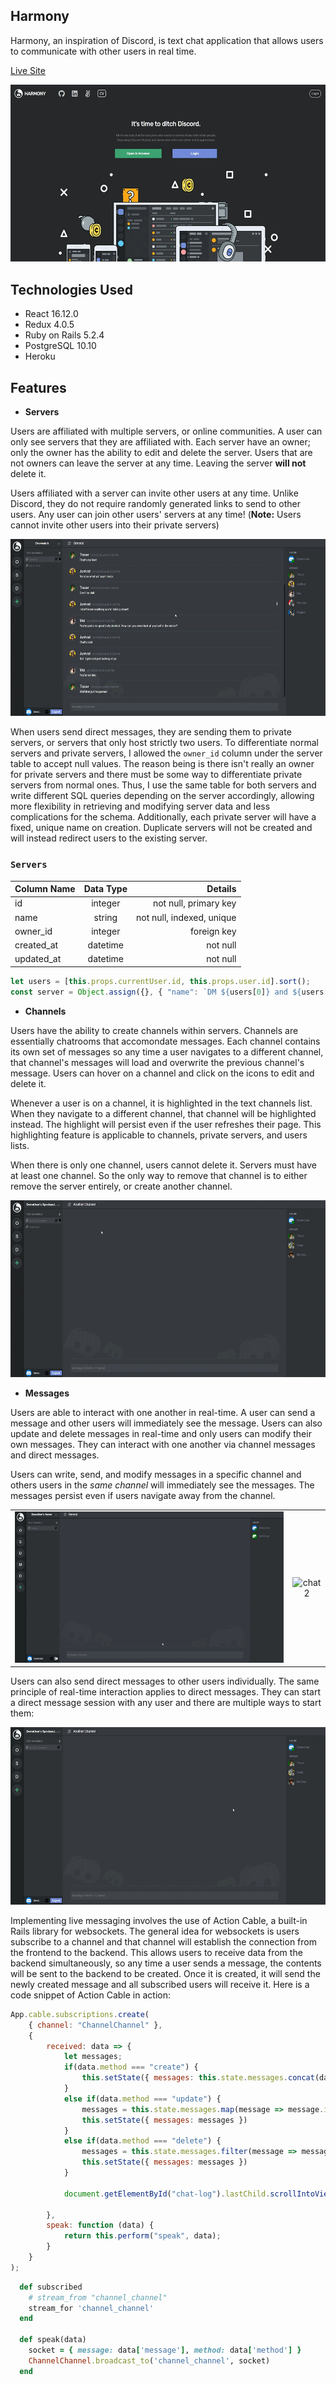 ## Harmony

Harmony, an inspiration of Discord, is text chat application that allows users to communicate with other users in real time.

[Live Site](https://harmony-chat.herokuapp.com)

![gif 1](https://github.com/VoChrisK/Harmony/blob/master/app/assets/images/harmony-gif-1.gif)

## Technologies Used

* React 16.12.0
* Redux 4.0.5
* Ruby on Rails 5.2.4
* PostgreSQL 10.10
* Heroku

## Features

* **Servers**

Users are affiliated with multiple servers, or online communities. A user can only see servers that they are affiliated with. Each server have an owner; only the owner has the ability to edit and delete the server. Users that are not owners can leave the server at any time. Leaving the server **will not** delete it.

Users affiliated with a server can invite other users at any time. Unlike Discord, they do not require randomly generated links to send to other users. Any user can join other users' servers at any time! (**Note:** Users cannot invite other users into their private servers)

![gif 2](https://github.com/VoChrisK/Harmony/blob/master/app/assets/images/harmony-gif-2.gif)

When users send direct messages, they are sending them to private servers, or servers that only host strictly two users. To differentiate normal servers and private servers, I allowed the `owner_id` column under the server table to accept null values. The reason being is there isn't really an owner for private servers and there must be some way to differentiate private servers from normal ones. Thus, I use the same table for both servers and write different SQL queries depending on the server accordingly, allowing more flexibility in retrieving and modifying server data and less complications for the schema. Additionally, each private server will have a fixed, unique name on creation. Duplicate servers will not be created and will instead redirect users to the existing server.

### `Servers`

| Column Name | Data Type | Details                        |
| ----------- |:---------:| ------------------------------:|
| id          | integer   | not null, primary key          |
| name        | string    | not null, indexed, unique      |
| owner_id    | integer   | foreign key                    |
| created_at  | datetime  | not null                       |
| updated_at  | datetime  | not null                       |

```js
let users = [this.props.currentUser.id, this.props.user.id].sort();
const server = Object.assign({}, { "name": `DM ${users[0]} and ${users[1]}` });
```

* **Channels**

Users have the ability to create channels within servers. Channels are essentially chatrooms that accomondate messages. Each channel contains its own set of messages so any time a user navigates to a different channel, that channel's messages will load and overwrite the previous channel's message. Users can hover on a channel and click on the icons to edit and delete it.

Whenever a user is on a channel, it is highlighted in the text channels list. When they navigate to a different channel, that channel will be highlighted instead. The highlight will persist even if the user refreshes their page. This highlighting feature is applicable to channels, private servers, and users lists.

When there is only one channel, users cannot delete it. Servers must have at least one channel. So the only way to remove that channel is to either remove the server entirely, or create another channel.

![gif 3](https://github.com/VoChrisK/Harmony/blob/master/app/assets/images/harmony-gif-3.gif)

* **Messages**

Users are able to interact with one another in real-time. A user can send a message and other users will immediately see the message. Users can also update and delete messages in real-time and only users can modify their own messages. They can interact with one another via channel messages and direct messages.

Users can write, send, and modify messages in a specific channel and others users in the _same channel_ will immediately see the messages. The messages persist even if users navigate away from the channel.

| |   |
| ----------- |:---------:|
| ![chat 1](https://github.com/VoChrisK/Harmony/blob/master/app/assets/images/harmony-chat-1.gif) | ![chat 2](https://github.com/VoChrisK/Harmony/blob/master/app/assets/images/harmony-chat-2.gif)   |

Users can also send direct messages to other users individually. The same principle of real-time interaction applies to direct messages. They can start a direct message session with any user and there are multiple ways to start them:

![gif 4](https://github.com/VoChrisK/Harmony/blob/master/app/assets/images/harmony-gif-4.gif)

Implementing live messaging involves the use of Action Cable, a built-in Rails library for websockets. The general idea for websockets is users subscribe to a channel and that channel will establish the connection from the frontend to the backend. This allows users to receive data from the backend simultaneously, so any time a user sends a message, the contents will be sent to the backend to be created. Once it is created, it will send the newly created message and all subscribed users will receive it. Here is a code snippet of Action Cable in action:

```javascript
App.cable.subscriptions.create(
    { channel: "ChannelChannel" },
    {
        received: data => {
            let messages;
            if(data.method === "create") {
                this.setState({ messages: this.state.messages.concat(data.message) });
            }
            else if(data.method === "update") {
                messages = this.state.messages.map(message => message.id === data.message.id ? data.message : message);
                this.setState({ messages: messages })
            } 
            else if(data.method === "delete") {
                messages = this.state.messages.filter(message => message.id !== data.message.id);
                this.setState({ messages: messages })
            }

            document.getElementById("chat-log").lastChild.scrollIntoView();

        },
        speak: function (data) {
            return this.perform("speak", data);
        }
    }
);
```

```ruby
  def subscribed
    # stream_from "channel_channel"
    stream_for 'channel_channel'
  end

  def speak(data)
    socket = { message: data['message'], method: data['method'] }
    ChannelChannel.broadcast_to('channel_channel', socket)
  end
```
